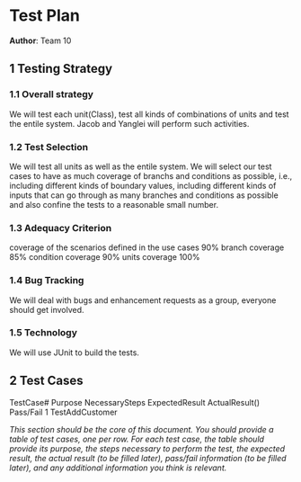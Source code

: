 # Test Plan

**Author**: Team 10

## 1 Testing Strategy

### 1.1 Overall strategy

We will test each unit(Class), test all kinds of combinations of units and test the entile system.
Jacob and Yanglei will perform such activities.

### 1.2 Test Selection

We will test all units as well as the entile system.
We will select our test cases to have as much coverage of branchs and conditions as possible, i.e., including different kinds of boundary values, including different kinds of inputs that can go through as many branches and conditions as possible and also confine the tests to a reasonable small number. 


### 1.3 Adequacy Criterion

coverage of the scenarios defined in the use cases 90%
branch coverage 85%
condition coverage 90%
units coverage 100%

### 1.4 Bug Tracking

We will deal with bugs and enhancement requests as a group, everyone should get involved.

### 1.5 Technology

We will use JUnit to build the tests.

## 2 Test Cases
 
TestCase#          Purpose          NecessarySteps      ExpectedResult      ActualResult()      Pass/Fail
1              TestAddCustomer








*This section should be the core of this document. You should provide a table of test cases, one per row. For each test case, the table should provide its purpose, the steps necessary to perform the test, the expected result, the actual result (to be filled later), pass/fail information (to be filled later), and any additional information you think is relevant.*